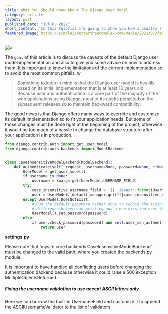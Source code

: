 ```yaml
---
title: What You Should Know About The Django User Model
category: article
layout: post
published_date: "Jul 8, 2022"
short_content: "In this tutorial I’m going to show you how I usually start and organize a new Django project nowadays. I’ve tried many different configurations and ways to organize the project, but for the past 4 years or so this has been consistently my go-to setup."
featured_image: https://simpleisbetterthancomplex.com/media/2021/07/featured-user.jpg
---
```


![a]({{page.featured_image}})

The `goal` of this article is to discuss the caveats of the default Django user model implementation and also to give you some advice on how to address them. It is important to know the limitations of the current implementation so to avoid the most common pitfalls.
w
> Something to keep in mind is that the Django user model is heavily based on its initial implementation that is at least 16 years old. Because user and authentication is a core part of the majority of the web applications using Django, most of its quirks persisted on the subsequent releases so to maintain backward compatibility.

The good news is that Django offers many ways to override and customize its default implementation so to fit your application needs. But some of those changes must be done right at the beginning of the project, otherwise it would be too much of a hassle to change the database structure after your application is in production.

```python
from django.contrib.auth import get_user_model
from django.contrib.auth.backends import ModelBackend


class CaseInsensitiveModelBackend(ModelBackend):
    def authenticate(self, request, username=None, password=None, **kwargs):
        UserModel = get_user_model()
        if username is None:
            username = kwargs.get(UserModel.USERNAME_FIELD)
        try:
            case_insensitive_username_field = '{}__iexact'.format(UserModel.USERNAME_FIELD)
            user = UserModel._default_manager.get(**{case_insensitive_username_field: username})
        except UserModel.DoesNotExist:
            # Run the default password hasher once to reduce the timing
            # difference between an existing and a non-existing user (#20760).
            UserModel().set_password(password)
        else:
            if user.check_password(password) and self.user_can_authenticate(user):
                return user
```

**settings.py**

Please note that 'mysite.core.backends.CaseInsensitiveModelBackend' must be changed to the valid path, where you created the backends.py module.

It is important to have handled all conflicting users before changing the authentication backend because otherwise it could raise a 500 exception MultipleObjectsReturned.

##### Fixing the username validation to use accept ASCII letters only

Here we can borrow the built-in UsernameField and customize it to append the ASCIIUsernameValidator to the list of validators:  
